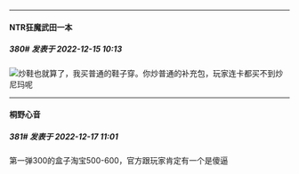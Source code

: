 

*****

####  NTR狂魔武田一本  
##### 380#       发表于 2022-12-15 10:13

<img src="https://static.saraba1st.com/image/smiley/face2017/001.png" referrerpolicy="no-referrer">炒鞋也就算了，我买普通的鞋子穿。你炒普通的补充包，玩家连卡都买不到炒尼玛呢



*****

####  桐野心音  
##### 381#       发表于 2022-12-17 11:01

第一弹300的盒子淘宝500-600，官方跟玩家肯定有一个是傻逼

